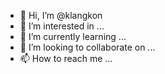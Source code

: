 - 👋 Hi, I’m @klangkon
- 👀 I’m interested in ...
- 🌱 I’m currently learning ...
- 💞️ I’m looking to collaborate on ...
- 📫 How to reach me ...

<!---
klangkon/klangkon is a ✨ special ✨ repository because its `README.md` (this file) appears on your GitHub profile.
You can click the Preview link to take a look at your changes.
--->
